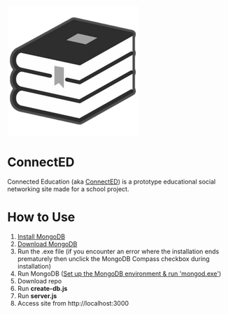 ![logo](https://github.com/ConnectedEducation/connect-education/blob/expressify/assets/images/logo.png?raw=true "ConnectED logo")
# ConnectED

Connected Education (aka [ConnectED](http://connecteducation.ca/)) is a prototype educational social networking site made for a school project.

# How to Use

1. [Install MongoDB](https://docs.mongodb.com/manual/installation/)
2. [Download MongoDB](https://www.mongodb.com/download-center#community)  
3. Run the .exe file (if you encounter an error where the installation ends prematurely then unclick the MongoDB Compass checkbox during installation)
4. Run MongoDB ([Set up the MongoDB environment & run 'mongod.exe'](https://docs.mongodb.com/manual/tutorial/install-mongodb-on-windows/))
5. Download repo
6. Run **create-db.js**
7. Run **server.js**
8. Access site from http://localhost:3000
